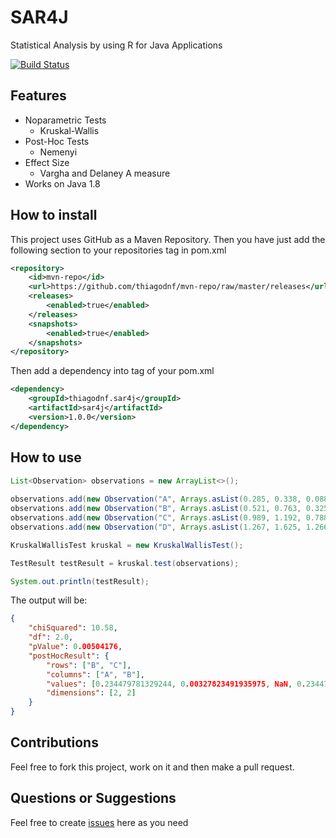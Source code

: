 # SAR4J
Statistical Analysis by using R for Java Applications

[![Build Status](https://travis-ci.org/thiagodnf/sar4j.svg?branch=master)](https://travis-ci.org/thiagodnf/sar4j)

## Features

- Noparametric Tests
    - Kruskal-Wallis
- Post-Hoc Tests
    - Nemenyi
- Effect Size
    - Vargha and Delaney A measure 
- Works on Java 1.8

## How to install

This project uses GitHub as a Maven Repository. Then you have just add the following section to your repositories tag in pom.xml

```xml
<repository>
    <id>mvn-repo</id>
    <url>https://github.com/thiagodnf/mvn-repo/raw/master/releases</url>
    <releases>
        <enabled>true</enabled>
    </releases>
    <snapshots>
        <enabled>true</enabled>
    </snapshots>
</repository>
```

Then add a dependency into tag of your pom.xml

```xml
<dependency>
	<groupId>thiagodnf.sar4j</groupId>
	<artifactId>sar4j</artifactId>
	<version>1.0.0</version>
</dependency>
```

## How to use

```java
List<Observation> observations = new ArrayList<>();
        
observations.add(new Observation("A", Arrays.asList(0.285, 0.338, 0.088, 0.205, 0.363)));
observations.add(new Observation("B", Arrays.asList(0.521, 0.763, 0.325, 0.425, 0.378)));
observations.add(new Observation("C", Arrays.asList(0.989, 1.192, 0.788, 0.549, 0.544)));
observations.add(new Observation("D", Arrays.asList(1.267, 1.625, 1.266, 1.154, 1.268)));

KruskalWallisTest kruskal = new KruskalWallisTest();

TestResult testResult = kruskal.test(observations);

System.out.println(testResult);
```
The output will be:

```json
{
	"chiSquared": 10.58,
	"df": 2.0,
	"pValue": 0.00504176,
	"postHocResult": {
		"rows": ["B", "C"],
		"columns": ["A", "B"],
		"values": [0.234479781329244, 0.00327823491935975, NaN, 0.234479781329244],
		"dimensions": [2, 2]
	}
}
```

## Contributions

Feel free to fork this project, work on it and then make a pull request.

## Questions or Suggestions

Feel free to create <a href="https://github.com/thiagodnf/sar4j/issues">issues</a> here as you need
